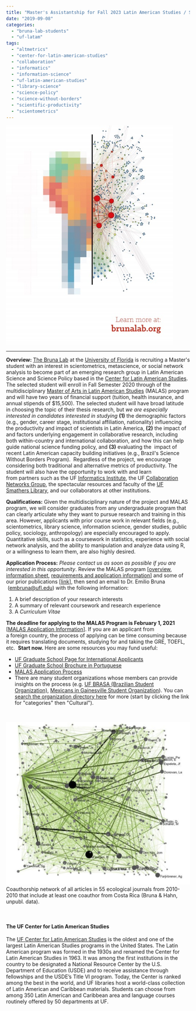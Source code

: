 ```yaml
---
title: "Master's Assistantship for Fall 2023 Latin American Studies / Scientometrics / Metascience"
date: "2019-09-08"
categories: 
  - "bruna-lab-students"
  - "uf-latam"
tags: 
  - "altmetrics"
  - "center-for-latin-american-studies"
  - "collaboration"
  - "informatics"
  - "information-science"
  - "uf-latin-american-studies"
  - "library-science"
  - "science-policy"
  - "science-without-borders"
  - "scientific-productivity"
  - "scientometrics"
---
```


[![](images/BrunaLabPoster.jpg)](http://brunalab.org/wp-content/uploads/2016/10/BrunaLabPoster.jpg)

* * *

**Overview:** [The Bruna Lab](http://brunalab.org/) at the [University of Florida](http://www.ufl.edu/) is recruiting a Master's student with an interest in scientometrics, metascience, or social network analysis to become part of an emerging research group in Latin American Science and Science Policy based in the [Center for Latin American Studies](http://www.latam.ufl.edu/). The selected student will enroll in Fall Semester 2020 through of the multidisciplinary [Master of Arts in Latin American Studies](http://www.latam.ufl.edu/) (MALAS) program and will have two years of financial support (tuition, health insurance, and annual stipends of $15,500). The selected student will have broad latitude in choosing the topic of their thesis research, but _we are especially interested in candidates interested in studying_ **(1)** the demographic factors (e.g., gender, career stage, institutional affiliation, nationality) influencing the productivity and impact of scientists in Latin America, **(2)** the impact of and factors underlying engagement in collaborative research, including both within-country and international collaboration, and how this can help guide national science funding policy, and **(3)** evaluating the  impact of recent Latin American capacity building initiatives (e.g., Brazil's Science Without Borders Program).  Regardless of the project, we encourage considering both traditional and alternative metrics of productivity. The student will also have the opportunity to work with and learn from partners such as the UF [Informatics Institute](https://informatics.institute.ufl.edu/), the UF [Collaboration Networks Group](https://www.bebr.ufl.edu/networks), the spectacular resources and faculty of the [UF Smathers Library](http://cms.uflib.ufl.edu/), and our collaborators at other institutions.

**Qualifications:** Given the multidisciplinary nature of the project and MALAS program, we will consider graduates from any undergraduate program that can clearly articulate why they want to pursue research and training in this area. However, applicants with prior course work in relevant fields (e.g., scientometrics, library science, information science, gender studies, public policy, sociology, anthropology) are especially encouraged to apply. Quantitative skills, such as a coursework in statistics, experience with social network analysis, and the ability to manipulation and analyze data using R, or a willingness to learn them, are also highly desired.

**Application Process:** _Please contact us as soon as possible if you are interested in this opportunity_. Review the MALAS program \[[overview](http://www.latam.ufl.edu/academics/graduate-programs/malas/), [information sheet](http://www.latam.ufl.edu/media/ufledu/content-assets/latamufledu/academics-tuesday-november-04-2014-21304-pm/graduate-programs/MALAS-Program-Information-Sheet.pdf), [requirements and application information](http://www.latam.ufl.edu/academics/graduate-programs/malas/malas-application/)\] and some of our prior publications \[[link](http://brunalab.org/latin-american-science-science-policy/)\], then send an email to Dr. Emilio Bruna  ([embruna@ufl.edu](mailto:embruna@ufl.edu)) with the following information:

1. A brief description of your research interests
2. A summary of relevant coursework and research experience
3. A _Curriculum Vitae_

**The deadline for applying to the MALAS Program is February 1, 2021** \[[MALAS Application Information](http://www.latam.ufl.edu/academics/graduate-programs/malas/malas-application/)\]. If you are an applicant from a foreign country, the process of applying can be time consuming because it requires translating documents, studying for and taking the GRE, TOEFL, etc.  **Start now.** Here are some resources you may fund useful:

- [UF Graduate School Page for International Applicants](http://graduateschool.ufl.edu/admissions/international-applicants/)
- [UF Graduate School Brochure in Portuguese](http://www.floridabrazil.org/wp-content/uploads/2015/04/UF-international-admissions-brochure-portuguese.pdf)
- [MALAS Application Process](http://www.latam.ufl.edu/academics/graduate-programs/malas/malas-application/)
- There are many student organizations whose members can provide insights on the process (e.g. [UF BRASA (Brazilian Student Organization)](https://www.facebook.com/brasa.uf/), [Mexicans in Gainesville Student Organization](https://ufl.collegiatelink.net/organization/mig/about)). You can [search the organization directory here](https://ufl.collegiatelink.net/organizations?SearchType=None&CurrentPage=1&Filters=GroupSearchOnMyInterests) for more (start by clicking the link for "categories" then "Cultural").

 

[![Coauthorship network of all articles in 55 ecological journals from 2010-2010 that include at least one coauthor from Costa Rica (Bruna & Hahn, unpubl. data).](images/Untitled-1024x903.jpg)](http://brunalab.org/wp-content/uploads/2014/05/Untitled.jpg) Coauthorship network of all articles in 55 ecological journals from 2010-2010 that include at least one coauthor from Costa Rica (Bruna & Hahn, unpubl. data).

 

#### The UF Center for Latin American Studies

The [UF Center for Latin American Studies](http://www.latam.ufl.edu/) is the oldest and one of the largest Latin American Studies programs in the United States. The Latin American program was formed in the 1930s and renamed the Center for Latin American Studies in 1963. It was among the first institutions in the country to be designated a National Resource Center by the U.S. Department of Education (USDE) and to receive assistance through fellowships and the USDE’s Title VI program. Today, the Center is ranked among the best in the world, and UF libraries host a world-class collection of Latin American and Caribbean materials. Students can choose from among 350 Latin American and Caribbean area and language courses routinely offered by 50 departments at UF.
